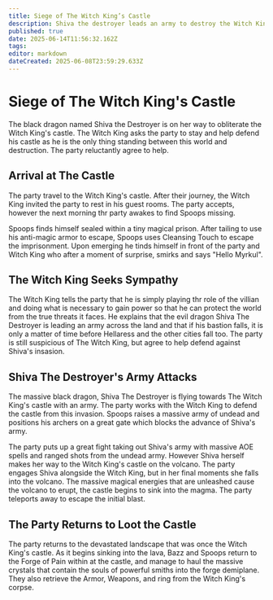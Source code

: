 ```yaml
---
title: Siege of The Witch King’s Castle
description: Shiva the destroyer leads an army to destroy the Witch King
published: true
date: 2025-06-14T11:56:32.162Z
tags: 
editor: markdown
dateCreated: 2025-06-08T23:59:29.633Z
---
```


# Siege of The Witch King's Castle
The black dragon named Shiva the Destroyer is on her way to obliterate the Witch King's castle. The Witch King asks the party to stay and help defend his castle as he is the only thing standing between this world and destruction. The party reluctantly agree to help.


## Arrival at The Castle
The party travel to the Witch King's castle. After their journey, the Witch King invited the party to rest in his guest rooms. The party accepts, however the next morning thr party awakes to find Spoops missing. 

Spoops finds himself sealed within a tiny magical prison. After tailing to use his anti-magic armor to escape, Spoops uses Cleansing Touch to escape the imprisonment. Upon emerging he tinds himself in front of the party and Witch King who after a moment of surprise, smirks and says "Hello Myrkul".

## The Witch King Seeks Sympathy
The Witch King tells the party that he is simply playing thr role of the villian and doing what is necessary to gain power so that he can protect the world from the true threats it faces. He explains that the evil dragon Shiva The Destroyer is leading an army across the land and that if his bastion falls, it is only a matter of time before Hellaress and the other cities fall too. The party is still suspicious of The Witch King, but agree to help defend against Shiva's insasion.


## Shiva The Destroyer's Army Attacks
The massive black dragon, Shiva The Destroyer is flying towards The Witch King's castle with an army. The party works with the Witch King to defend the castle from this invasion. Spoops raises a massive army of undead and positions his archers on a great gate which blocks the advance of Shiva's army.

The party puts up a great fight taking out Shiva's army with massive AOE spells and ranged shots from the undead army. However Shiva herself makes her way to the Witch King's castle on the volcano. The party engages Shiva alongside the Witch King, but in her final moments she falls into the volcano. The massive magical energies that are unleashed cause the volcano to erupt, the castle begins to sink into the magma. The party teleports away to escape the initial blast.


## The Party Returns to Loot the Castle
The party returns to the devastated landscape that was once the Witch King's castle. As it begins sinking into the lava, Bazz and Spoops return to the Forge of Pain within at the castle, and manage to haul the massive crystals that contain the souls of powerful smiths into the forge demiplane. They also retrieve the Armor, Weapons, and ring from the Witch King's corpse.